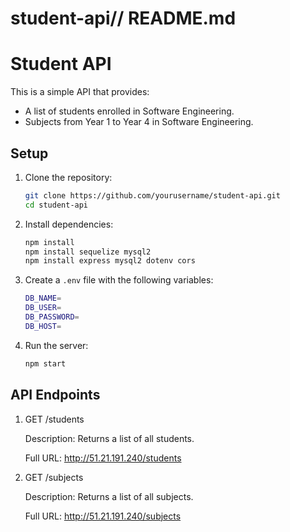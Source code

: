 # student-api// README.md

# Student API
This is a simple API that provides:
- A list of students enrolled in Software Engineering.
- Subjects from Year 1 to Year 4 in Software Engineering.

## Setup
1. Clone the repository:
   ```sh
   git clone https://github.com/yourusername/student-api.git
   cd student-api

   ```
2. Install dependencies:
   ```sh
   npm install
   npm install sequelize mysql2
   npm install express mysql2 dotenv cors
   ```
3. Create a `.env` file with the following variables:
   ```sh
   DB_NAME=
   DB_USER=
   DB_PASSWORD=
   DB_HOST=
   ```
4. Run the server:
   ```sh
   npm start
   
   ```

## API Endpoints
1. GET /students

    Description: Returns a list of all students.

    Full URL: http://51.21.191.240/students

2. GET /subjects

    Description: Returns a list of all subjects.

    Full URL: http://51.21.191.240/subjects